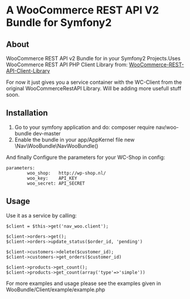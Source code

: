 A WooCommerce REST API V2 Bundle for Symfony2
===

About
-------------
WooCommerce REST API v2 Bundle for in your Symfony2 Projects.Uses WooCommerce REST API PHP Client Library from:
[WooCommerce-REST-API-Client-Library](https://github.com/kloon/WooCommerce-REST-API-Client-Library)

For now it just gives you a service container with the WC-Client from the original WooCommerceRestAPI Library.
Will be adding more usefull stuff soon.

Installation
-------------
1. Go to your symfony application and do:
	composer require nav/woo-bundle dev-master
2. Enable the bundle in your app/AppKernel file 
    new \Nav\WooBundle\NavWooBundle()
    
And finally Configure the parameters for your WC-Shop in config:

    parameters:
            woo_shop:   http://wp-shop.nl/
            woo_key:    API_KEY
            woo_secret: API_SECRET

Usage
-------------
Use it as a service by calling:

    $client = $this->get('nav_woo.client');
    
    $client->orders->get();
    $client->orders->update_status($order_id, 'pending')
    
    $client->customers->delete($customer_id);
    $client->customers->get_orders($customer_id)
    
    $client->products->get_count(); 
    $client->products->get_count(array('type'=>'simple'))
    
For more examples and usage please see the examples given in
WooBundle/Client/example/example.php


    
    
    
    
